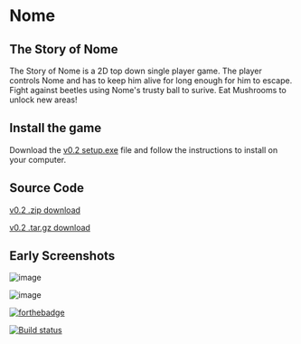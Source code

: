# Nome
## The Story of Nome

The Story of Nome is a 2D top down single player game. The player controls Nome and has to keep him alive for long enough for him to escape. Fight against beetles using Nome's trusty ball to surive. Eat Mushrooms to unlock new areas!

## Install the game 
Download the <a href="https://github.com/thingmonster/nome/releases/download/v0.2/setup.exe" target="_blank">v0.2 setup.exe</a> file and follow the instructions to install on your computer.

## Source Code
<a href="https://github.com/thingmonster/nome/archive/v0.2.zip">v0.2 .zip download</a>

<a href="https://github.com/thingmonster/nome/archive/v0.2.tar.gz">v0.2 .tar.gz download</a>

## Early Screenshots
![image](https://user-images.githubusercontent.com/24362260/38470049-8bb83bd8-3b55-11e8-87a6-e9020be6b5e0.png)

![image](https://user-images.githubusercontent.com/24362260/38470037-6ad6ff4e-3b55-11e8-989d-e44cbaeb0155.png)

[![forthebadge](https://forthebadge.com/images/badges/made-with-c-plus-plus.svg)](https://forthebadge.com)

[![Build status](https://ci.appveyor.com/api/projects/status/pf80ga951mt102yy?svg=true)](https://ci.appveyor.com/project/EarlMurray/nome)
